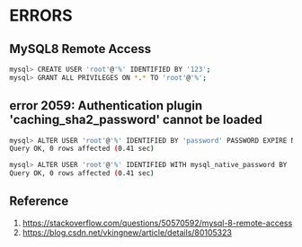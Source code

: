 # ERRORS

## MySQL8 Remote Access

``` bash
mysql> CREATE USER 'root'@'%' IDENTIFIED BY '123';
mysql> GRANT ALL PRIVILEGES ON *.* TO 'root'@'%';
```

## error 2059: Authentication plugin 'caching_sha2_password' cannot be loaded

``` bash
mysql> ALTER USER 'root'@'%' IDENTIFIED BY 'password' PASSWORD EXPIRE NEVER;
Query OK, 0 rows affected (0.41 sec)

mysql> ALTER USER 'root'@'%' IDENTIFIED WITH mysql_native_password BY 'password';
Query OK, 0 rows affected (0.41 sec)
```

## Reference

1. https://stackoverflow.com/questions/50570592/mysql-8-remote-access
1. https://blog.csdn.net/vkingnew/article/details/80105323
